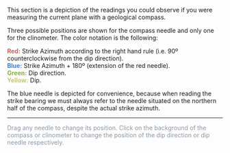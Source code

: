 This section is a depiction of the readings you could observe if you were measuring the current plane with a geological compass.

Three possible positions are shown for the compass needle and only one for the clinometer. The color notation is the following:

<span style='color:#cc615b'>**Red:**</span> Strike Azimuth according to the right hand rule (i.e. 90º counterclockwise from the dip direction).
<br/>
<span style='color:#3d7fcc'>**Blue:**</span> Strike Azimuth + 180º (extension of the red needle).
<br/>
<span style='color:#82b23e'>**Green:**</span> Dip direction.
<br/>
<span style='color:#ccc470'>**Yellow:**</span> Dip.

The blue needle is depicted for convenience, because when reading the strike bearing we must always refer to the needle situated on the northern half of the compass, despite the actual strike azimuth.

<hr/>

<p style="color:#8a98a7">
Drag any needle to change its position. Click on the background of the compass or clinometer to change the position of the dip direction or dip needle respectively.
</p>
